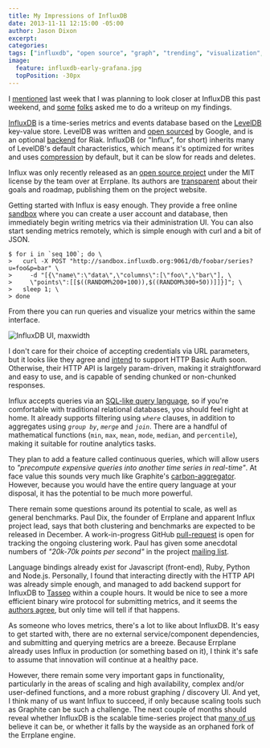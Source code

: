 ```yaml
---
title: My Impressions of InfluxDB
date: 2013-11-11 12:15:00 -05:00
author: Jason Dixon
excerpt:
categories:
tags: ["influxdb", "open source", "graph", "trending", "visualization", "metrics"]
image:
  feature: influxdb-early-grafana.jpg
  topPosition: -30px
---
```


I [mentioned](https://twitter.com/obfuscurity/status/398870783176765440) last week that I was planning to look closer at InfluxDB this past weekend, and [some](https://twitter.com/michaelgorsuch/status/398871267001892864) [folks](https://twitter.com/ryandotsmith/status/398875651484037120) asked me to do a writeup on my findings.

[InfluxDB](http://influxdb.org/) is a time-series metrics and events database based on the [LevelDB](https://code.google.com/p/leveldb/) key-value store. LevelDB was written and [open sourced](http://google-opensource.blogspot.com/2011/07/leveldb-fast-persistent-key-value-store.html) by Google, and is an optional [backend](http://docs.basho.com/riak/latest/ops/advanced/backends/leveldb/) for Riak. InfluxDB (or &quot;Influx&quot;, for short) inherits many of LevelDB's default characteristics, which means it's optimized for writes and uses [compression](https://code.google.com/p/snappy/) by default, but it can be slow for reads and deletes.

Influx was only recently released as an [open source project](https://github.com/influxdb/influxdb) under the MIT license by the team over at Errplane. Its authors are [transparent](http://influxdb.org/overview/) about their goals and roadmap, publishing them on the project website.

Getting started with Influx is easy enough. They provide a free online [sandbox](http://play.influxdb.org/) where you can create a user account and database, then immediately begin writing metrics via their administration UI. You can also start sending metrics remotely, which is simple enough with curl and a bit of JSON.

```
$ for i in `seq 100`; do \
>   curl -X POST "http://sandbox.influxdb.org:9061/db/foobar/series?u=foo&p=bar" \
>     -d "[{\"name\":\"data\",\"columns\":[\"foo\",\"bar\"], \
>     \"points\":[[$((RANDOM%200+100)),$((RANDOM%300+50))]]}]"; \
>   sleep 1; \
> done
```

From there you can run queries and visualize your metrics within the same interface.

![InfluxDB UI, maxwidth](https://s3.amazonaws.com/obfuscurity-blog/influxdb-ui.png)

I don't care for their choice of accepting credentials via URL parameters, but it looks like they agree and [intend](https://github.com/influxdb/influxdb/issues/31) to support HTTP Basic Auth soon. Otherwise, their HTTP API is largely param-driven, making it straightforward and easy to use, and is capable of sending chunked or non-chunked responses.

Influx accepts queries via an [SQL-like query language](http://influxdb.org/docs/query_language/), so if you're comfortable with traditional relational databases, you should feel right at home. It already supports filtering using *`where`* clauses, in addition to aggregates using *`group by`*, *`merge`* and *`join`*. There are a handful of mathematical functions (`min`, `max`, `mean`, `mode`, `median`, and `percentile`), making it suitable for routine analytics tasks.

They plan to add a feature called continuous queries, which will allow users to *&quot;precompute expensive queries into another time series in real-time&quot;*. At face value this sounds very much like Graphite's [carbon-aggregator](https://graphite.readthedocs.org/en/latest/carbon-daemons.html#carbon-aggregator-py). However, because you would have the entire query language at your disposal, it has the potential to be much more powerful.

There remain some questions around its potential to scale, as well as general benchmarks. Paul Dix, the founder of Errplane and apparent Influx project lead, says that both clustering and benchmarks are expected to be released in December. A work-in-progress GitHub [pull-request](https://github.com/influxdb/influxdb/pull/20) is open for tracking the ongoing clustering work. Paul has given some anecdotal numbers of *&quot;20k-70k points per second&quot;* in the project [mailing list](https://groups.google.com/d/msg/influxdb/IMnKI9VAUt8/6vzYw8uHKvcJ).

Language bindings already exist for Javascript (front-end), Ruby, Python and Node.js. Personally, I found that interacting directly with the HTTP API was already simple enough, and managed to add backend support for InfluxDB to [Tasseo](https://github.com/obfuscurity/tasseo/pull/71) within a couple hours. It would be nice to see a more efficient binary wire protocol for submitting metrics, and it seems the [authors agree](https://groups.google.com/d/msg/influxdb/jHrKzIoTIZU/e95bdiYEZ5MJ), but only time will tell if that happens.

As someone who loves metrics, there's a lot to like about InfluxDB. It's easy to get started with, there are no external service/component dependencies, and submitting and querying metrics are a breeze. Because Errplane already uses Influx in production (or something based on it), I think it's safe to assume that innovation will continue at a healthy pace.

However, there remain some very important gaps in functionality, particularly in the areas of scaling and high availability, complex and/or user-defined functions, and a more robust graphing / discovery UI. And yet, I think many of us want Influx to succeed, if only because scaling tools such as Graphite can be such a challenge. The next couple of months should reveal whether InfluxDB is the scalable time-series project that [many of us](https://github.com/influxdb/influxdb/watchers) believe it can be, or whether it falls by the wayside as an orphaned fork of the Errplane engine.
